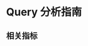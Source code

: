 Query 分析指南
===
<!--START_SECTION:badge-->
<!--END_SECTION:badge-->
<!--info
top: false
hidden: false
-->

<!-- TOC -->

<!-- TOC -->


## 相关指标